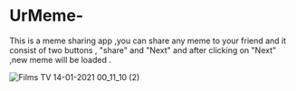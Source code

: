 # UrMeme-
This is a meme sharing app ,you can share any meme to your friend and it consist of two buttons , "share" and "Next" and after clicking on "Next" ,new meme will be loaded .

![Films   TV 14-01-2021 00_11_10 (2)](https://user-images.githubusercontent.com/71459989/104495490-d6935a00-55fd-11eb-958c-e639c5a920a3.png)



